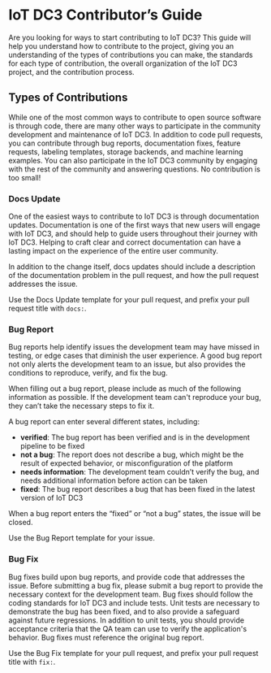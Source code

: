 # IoT DC3 Contributor’s Guide

Are you looking for ways to start contributing to IoT DC3? This guide will help you understand how to contribute to the project, giving you an understanding of the types of
contributions you can make, the standards for each type of contribution, the overall organization of the IoT DC3 project, and the contribution process.

## Types of Contributions

While one of the most common ways to contribute to open source software is through code, there are many other ways to participate in the community development and maintenance of
IoT DC3. In addition to code pull requests, you can contribute through bug reports, documentation fixes, feature requests, labeling templates, storage backends, and machine
learning examples. You can also participate in the IoT DC3 community by engaging with the rest of the community and answering questions. No contribution is too small!

### Docs Update

One of the easiest ways to contribute to IoT DC3 is through documentation updates. Documentation is one of the first ways that new users will engage with IoT DC3, and should help
to guide users throughout their journey with IoT DC3. Helping to craft clear and correct documentation can have a lasting impact on the experience of the entire user community.

In addition to the change itself, docs updates should include a description of the documentation problem in the pull request, and how the pull request addresses the issue.

Use the Docs Update template for your pull request, and prefix your pull request title with `docs:`.

### Bug Report

Bug reports help identify issues the development team may have missed in testing, or edge cases that diminish the user experience. A good bug report not only alerts the development
team to an issue, but also provides the conditions to reproduce, verify, and fix the bug.

When filling out a bug report, please include as much of the following information as possible. If the development team can't reproduce your bug, they can’t take the necessary
steps to fix it.

A bug report can enter several different states, including:

- **verified**: The bug report has been verified and is in the development pipeline to be fixed
- **not a bug**: The report does not describe a bug, which might be the result of expected behavior, or misconfiguration of the platform
- **needs information**: The development team couldn’t verify the bug, and needs additional information before action can be taken
- **fixed**: The bug report describes a bug that has been fixed in the latest version of IoT DC3

When a bug report enters the “fixed” or “not a bug” states, the issue will be closed.

Use the Bug Report template for your issue.

### Bug Fix

Bug fixes build upon bug reports, and provide code that addresses the issue. Before submitting a bug fix, please submit a bug report to provide the necessary context for the
development team. Bug fixes should follow the coding standards for IoT DC3 and include tests. Unit tests are necessary to demonstrate the bug has been fixed, and to also provide a
safeguard against future regressions. In addition to unit tests, you should provide acceptance criteria that the QA team can use to verify the application's behavior. Bug fixes
must reference the original bug report.

Use the Bug Fix template for your pull request, and prefix your pull request title with `fix:`.
